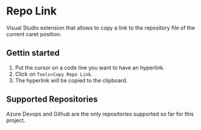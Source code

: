 # Repo Link
Visual Studio extension that allows to copy a link to the repository file of the current caret position.

## Gettin started
 1. Put the cursor on a code line you want to have an hyperlink.
 1. Click on `Tools>Copy Repo Link`.
 1. The hyperlink will be copied to the clipboard.

## Supported Repositories
Azure Devops and Github are the only repositories supported so far for this project.

